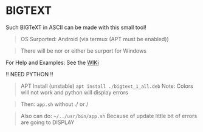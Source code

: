 # BIGTEXT
Such BIGTeXT in ASCII can be made with this small tool!

> OS Surported: Android (via termux (APT must be enabled))

> There will be nor or either be surport for Windows

For Help and Examples: See the <a href="https://github.com/Abdulhadi5692HDI/BIGTEXT/wiki">WIKi</a>

!! NEED PYTHON !!

> APT Install (unstable)
```apt install ./bigtext_1_all.deb```
Note: Colors will not work and python will display errors

>Then:
```app.sh```
without ./ or /

>Also can do:
```~/../usr/bin/app.sh```
>Because of update little bit of errors are going to DISPLAY
